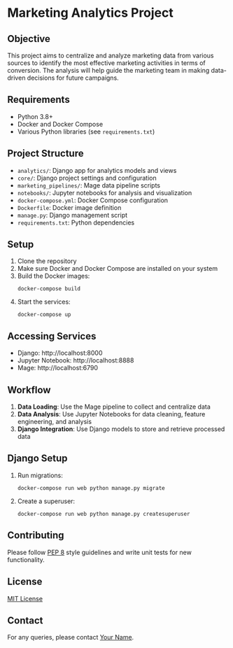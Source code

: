 # Marketing Analytics Project

## Objective

This project aims to centralize and analyze marketing data from various sources to identify the most effective marketing activities in terms of conversion. The analysis will help guide the marketing team in making data-driven decisions for future campaigns.

## Requirements

- Python 3.8+
- Docker and Docker Compose
- Various Python libraries (see `requirements.txt`)

## Project Structure

- `analytics/`: Django app for analytics models and views
- `core/`: Django project settings and configuration
- `marketing_pipelines/`: Mage data pipeline scripts
- `notebooks/`: Jupyter notebooks for analysis and visualization
- `docker-compose.yml`: Docker Compose configuration
- `Dockerfile`: Docker image definition
- `manage.py`: Django management script
- `requirements.txt`: Python dependencies

## Setup

1. Clone the repository
2. Make sure Docker and Docker Compose are installed on your system
3. Build the Docker images:
   ```
   docker-compose build
   ```
4. Start the services:
   ```
   docker-compose up
   ```

## Accessing Services

- Django: http://localhost:8000
- Jupyter Notebook: http://localhost:8888
- Mage: http://localhost:6790

## Workflow

1. **Data Loading**: Use the Mage pipeline to collect and centralize data
2. **Data Analysis**: Use Jupyter Notebooks for data cleaning, feature engineering, and analysis
3. **Django Integration**: Use Django models to store and retrieve processed data

## Django Setup

1. Run migrations:
   ```
   docker-compose run web python manage.py migrate
   ```
2. Create a superuser:
   ```
   docker-compose run web python manage.py createsuperuser
   ```

## Contributing

Please follow [PEP 8](https://www.python.org/dev/peps/pep-0008/) style guidelines and write unit tests for new functionality.

## License

[MIT License](LICENSE)

## Contact

For any queries, please contact [Your Name](mailto:your.email@example.com).